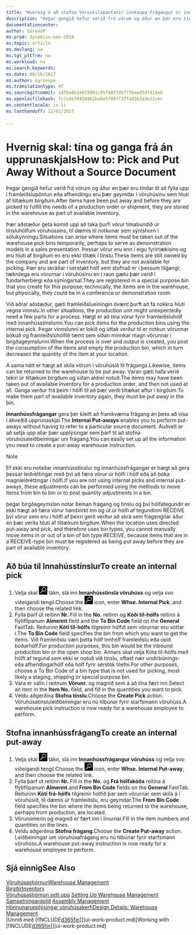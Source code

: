 ```yaml
---
title: "Hvernig á að stofna Vöruskilapantanir innkaupa Frágangur úr innanhússfrágangi"
description: "Þegar gengið hefur verið frá vörum og áður en þær eru tíndar til að fylla upp í framleiðslupöntun eða afhendingu eru þær geymdar í vöruhúsinu sem hluti af tiltækum birgðum."
documentationcenter: 
author: SorenGP
ms.prod: dynamics-nav-2018
ms.topic: article
ms.devlang: na
ms.tgt_pltfrm: na
ms.workload: na
ms.search.keywords: 
ms.date: 08/16/2017
ms.author: sgroespe
ms.translationtype: HT
ms.sourcegitcommit: 1dfba8b14019991c95f40ffd5f7fbaed5df414eb
ms.openlocfilehash: fc7cdef8450962ba6e5798ff37fa43b3a3e11cec
ms.contentlocale: is-is
ms.lasthandoff: 12/01/2017

---
```

# <a name="how-to-pick-and-put-away-without-a-source-document"></a><span data-ttu-id="3741a-103">Hvernig skal: tína og ganga frá án upprunaskjals</span><span class="sxs-lookup"><span data-stu-id="3741a-103">How to: Pick and Put Away Without a Source Document</span></span>
<span data-ttu-id="3741a-104">Þegar gengið hefur verið frá vörum og áður en þær eru tíndar til að fylla upp í framleiðslupöntun eða afhendingu eru þær geymdar í vöruhúsinu sem hluti af tiltækum birgðum.</span><span class="sxs-lookup"><span data-stu-id="3741a-104">After items have been put away and before they are picked to fulfill the needs of a production order or shipment, they are stored in the warehouse as part of available inventory.</span></span>  

<span data-ttu-id="3741a-105">Þær aðstæður geta komið upp að taka þurfi vörur tímabundið úr tínsluhólfum vöruhússins, til dæmis til notkunar sem sýnishorn í sölukynningu.</span><span class="sxs-lookup"><span data-stu-id="3741a-105">Situations can arise where items must be taken out of the warehouse pick bins temporarily, perhaps to serve as demonstration models in a sales presentation.</span></span> <span data-ttu-id="3741a-106">Þessar vörur eru enn í eigu fyrirtækisins og eru hluti af birgðum en eru ekki tiltæk í tínslu.</span><span class="sxs-lookup"><span data-stu-id="3741a-106">These items are still owned by the company and are part of inventory, but they are not available for picking.</span></span> <span data-ttu-id="3741a-107">Þær eru skráðar í sérstakt hólf sem stofnað er í þessum tilgangi; tæknilega eru vörurnar í vöruhúsinu en í raun gætu þær verið í fundarherbergi eða sýningarsal.</span><span class="sxs-lookup"><span data-stu-id="3741a-107">They are registered in a special purpose bin that you create for this purpose; technically, the items are in the warehouse, but physically, they could be in a conference or demonstration room.</span></span>  

<span data-ttu-id="3741a-108">Við aðrar aðstæður, gæti framleiðslueiningin óvænt þurft að fá nokkra hluti vegna vinnslu.</span><span class="sxs-lookup"><span data-stu-id="3741a-108">In other situations, the production unit might unexpectedly need a few parts for a process.</span></span> <span data-ttu-id="3741a-109">Hægt er að tína vörur fyrir framleiðsluhólf með innanhússtínslunni.</span><span class="sxs-lookup"><span data-stu-id="3741a-109">You can pick items for the production bins using the internal pick.</span></span> <span data-ttu-id="3741a-110">Þegar vinnslunni er lokið og úttak verður til er notkun vörunnar bókuð og framleiðsluhólfið tæmt sem síðan minnkar magn vörunnar í birgðageymslunni.</span><span class="sxs-lookup"><span data-stu-id="3741a-110">When the process is over and output is created, you post the consumption of the items and empty the production bin, which in turn decreases the quantity of the item at your location.</span></span>  

<span data-ttu-id="3741a-111">Á sama hátt er hægt að skila vörum í vöruhúsið til frágangs.</span><span class="sxs-lookup"><span data-stu-id="3741a-111">Likewise, items can be returned to the warehouse to be put away.</span></span> <span data-ttu-id="3741a-112">Varan gæti hafa verið tekin úr tiltækum birgðum og síðan aldrei notuð.</span><span class="sxs-lookup"><span data-stu-id="3741a-112">The items may have been taken out of available inventory for a production order, and then not used at all.</span></span> <span data-ttu-id="3741a-113">Ganga verður frá þeim í hólfi til að þær verði tiltækar aftur í birgðum.</span><span class="sxs-lookup"><span data-stu-id="3741a-113">To make them part of available inventory again, they must be put away in the bin.</span></span>  

<span data-ttu-id="3741a-114">**Innanhússfrágangar** gera þér kleift að framkvæma frágang án þess að vísa í ákveðið upprunaskjal.</span><span class="sxs-lookup"><span data-stu-id="3741a-114">The **Internal Put-aways** enables you to perform put-aways without having to refer to a particular source document.</span></span> <span data-ttu-id="3741a-115">Auðvelt er að setja upp allar þær upplýsingar sem þarf til að stofna vöruhúsaleiðbeiningar um frágang.</span><span class="sxs-lookup"><span data-stu-id="3741a-115">You can easily set up all the information you need to create a put-away warehouse instruction.</span></span>  

> [!NOTE]  
>  <span data-ttu-id="3741a-116">Ef ekki eru notaðar innanhússtínslur og innanhússfrágangar er hægt að gera þessar leiðréttingar með því að færa vörur úr hólfi í hólf eða að bóka magnleiðréttingar í hólfi.</span><span class="sxs-lookup"><span data-stu-id="3741a-116">If you are not using internal picks and internal put-aways, these adjustments can be performed using the methods to move items from bin to bin or to post quantity adjustments in a bin.</span></span>  
>   
>  <span data-ttu-id="3741a-117">þegar birgðageymslan notar beinan frágang og tínslu og því hólfategundir er ekki hægt að færa vörur handvirkt inn og út úr hólfi af tegundinni RECEIVE því vörur sem eru í hólfi af þeirri gerð verður að skrá sem frágengnar áður en þær verða hluti af tiltækum birgðum.</span><span class="sxs-lookup"><span data-stu-id="3741a-117">When the location uses directed put-away and pick, and therefore uses bin types, you cannot manually move items in or out of a bin of bin type RECEIVE, because items that are in a RECEIVE-type bin must be registered as being put away before they are part of available inventory.</span></span>  

## <a name="to-create-an-internal-pick"></a><span data-ttu-id="3741a-118">Að búa til Innahússtínslur</span><span class="sxs-lookup"><span data-stu-id="3741a-118">To create an internal pick</span></span>  
1.  <span data-ttu-id="3741a-119">Velja skal ![Leit að síðu eða skýrslu](media/ui-search/search_small.png "Leit að síðu eða skýrslu táknið") tákn, slá inn **Innanhússtínsla vöruhúss** og velja svo viðeigandi tengil.</span><span class="sxs-lookup"><span data-stu-id="3741a-119">Choose the ![Search for Page or Report](media/ui-search/search_small.png "Search for Page or Report icon") icon, enter **Whse. Internal Pick**, and then choose the related link.</span></span>  
2.  <span data-ttu-id="3741a-120">Fylla þarf út reitinn **Nr.**.</span><span class="sxs-lookup"><span data-stu-id="3741a-120">Fill in the **No.**</span></span> <span data-ttu-id="3741a-121">reitinn og **Kóði til-hólfs** reitinn á flýtiflipanum **Almennt**.</span><span class="sxs-lookup"><span data-stu-id="3741a-121">field and the **To Bin Code** field on the **General** FastTab.</span></span> <span data-ttu-id="3741a-122">Reiturinn **Kóti til-hólfs** tilgreinir hólfið sem vörurnar eru sóttar í.</span><span class="sxs-lookup"><span data-stu-id="3741a-122">The **To Bin Code** field specifies the bin from which you want to get the items.</span></span> <span data-ttu-id="3741a-123">Við framleiðslu væri þetta hólf innhólf framleiðslu eða opið búðarhólf.</span><span class="sxs-lookup"><span data-stu-id="3741a-123">For production purposes, this bin would be the inbound production bin or the open shop bin.</span></span> <span data-ttu-id="3741a-124">Annars skal velja Kóta til-hólfs með hólfi af tegund sem ekki er notuð við tínslu, oftast nær undirbúnings- eða afhendingarhólf eða hólf fyrir sérstök tilefni.</span><span class="sxs-lookup"><span data-stu-id="3741a-124">For other purposes, choose a To Bin Code of a bin type that is not used for picking, most likely a staging, shipping or special purpose bin.</span></span>  
3.  <span data-ttu-id="3741a-125">Vara er valin í reitnum **Vörunr.** og magnið sem á að tína fært inn.</span><span class="sxs-lookup"><span data-stu-id="3741a-125">Select an item in the **Item No.** field, and fill in the quantities you want to pick.</span></span>  
4. <span data-ttu-id="3741a-126">Veldu aðgerðina **Stofna tínslu**.</span><span class="sxs-lookup"><span data-stu-id="3741a-126">Choose the **Create Pick** action.</span></span> <span data-ttu-id="3741a-127">Vöruhúsatínsluleiðbeiningar eru nú tilbúnar fyrir starfsmann vöruhúss.</span><span class="sxs-lookup"><span data-stu-id="3741a-127">A warehouse pick instruction is now ready for a warehouse employee to perform.</span></span>  

## <a name="to-create-an-internal-put-away"></a><span data-ttu-id="3741a-128">Stofna innanhússfrágang</span><span class="sxs-lookup"><span data-stu-id="3741a-128">To create an internal put-away</span></span>  
1.  <span data-ttu-id="3741a-129">Velja skal ![Leit að síðu eða skýrslu](media/ui-search/search_small.png "Leit að síðu eða skýrslu táknið") tákn, slá inn **Innanhússfrágangur vöruhúss** og velja svo viðeigandi tengil.</span><span class="sxs-lookup"><span data-stu-id="3741a-129">Choose the ![Search for Page or Report](media/ui-search/search_small.png "Search for Page or Report icon") icon, enter **Whse. Internal Put-away**, and then choose the related link.</span></span>  
2.  <span data-ttu-id="3741a-130">Fylla þarf út reitinn **Nr.**.</span><span class="sxs-lookup"><span data-stu-id="3741a-130">Fill in the **No.**</span></span> <span data-ttu-id="3741a-131">og **Frá hólfakóða** reitina á flýtiflipanum **Almennt**.</span><span class="sxs-lookup"><span data-stu-id="3741a-131">and **From Bin Code** fields on the **General** FastTab.</span></span> <span data-ttu-id="3741a-132">Reiturinn **Kóti frá-hólfs** tilgreinir hólfið þar sem vörurnar sem skila á í vöruhúsið, til dæmis úr framleiðslu, eru geymdar.</span><span class="sxs-lookup"><span data-stu-id="3741a-132">The **From Bin Code** field specifies the bin where the items being returned to the warehouse, perhaps from production, are located.</span></span>  
3.  <span data-ttu-id="3741a-133">Vörunúmerin og magnið er fært inn í línurnar.</span><span class="sxs-lookup"><span data-stu-id="3741a-133">Fill in the item numbers and quantities on the lines.</span></span>  
4.  <span data-ttu-id="3741a-134">Veldu aðgerðina **Stofna frágang**.</span><span class="sxs-lookup"><span data-stu-id="3741a-134">Choose the **Create Put-away** action.</span></span> <span data-ttu-id="3741a-135">Leiðbeiningar um vöruhúsafrágang eru nú tilbúnar fyrir starfsmann vöruhúss.</span><span class="sxs-lookup"><span data-stu-id="3741a-135">A warehouse put-away instruction is now ready for a warehouse employee to perform.</span></span>  

## <a name="see-also"></a><span data-ttu-id="3741a-136">Sjá einnig</span><span class="sxs-lookup"><span data-stu-id="3741a-136">See Also</span></span>  
[<span data-ttu-id="3741a-137">Vöruhúsastjórnun</span><span class="sxs-lookup"><span data-stu-id="3741a-137">Warehouse Management</span></span>](warehouse-manage-warehouse.md)  
[<span data-ttu-id="3741a-138">Birgðir</span><span class="sxs-lookup"><span data-stu-id="3741a-138">Inventory</span></span>](inventory-manage-inventory.md)  
<span data-ttu-id="3741a-139">[Vöruhúsastjórnun sett upp](warehouse-setup-warehouse.md)   </span><span class="sxs-lookup"><span data-stu-id="3741a-139">[Setting Up Warehouse Management](warehouse-setup-warehouse.md)   </span></span>  
<span data-ttu-id="3741a-140">[Samsetningardeild](assembly-assemble-items.md)  </span><span class="sxs-lookup"><span data-stu-id="3741a-140">[Assembly Management](assembly-assemble-items.md)  </span></span>  
[<span data-ttu-id="3741a-141">Hönnunarupplýsingar vöruhúsakerfi</span><span class="sxs-lookup"><span data-stu-id="3741a-141">Design Details: Warehouse Management</span></span>](design-details-warehouse-management.md)  
<span data-ttu-id="3741a-142">[Unnið með [!INCLUDE[d365fin](includes/d365fin_md.md)]](ui-work-product.md)</span><span class="sxs-lookup"><span data-stu-id="3741a-142">[Working with [!INCLUDE[d365fin](includes/d365fin_md.md)]](ui-work-product.md)</span></span>

